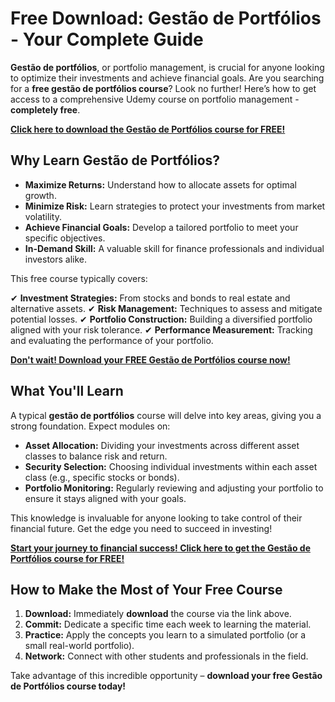 # Free Download: Gestão de Portfólios - Your Complete Guide

**Gestão de portfólios**, or portfolio management, is crucial for anyone looking to optimize their investments and achieve financial goals. Are you searching for a **free gestão de portfólios course**? Look no further! Here’s how to get access to a comprehensive Udemy course on portfolio management - **completely free**.

[**Click here to download the Gestão de Portfólios course for FREE!**](https://udemywork.com/gestao-de-portfolios)

## Why Learn Gestão de Portfólios?

*   **Maximize Returns:** Understand how to allocate assets for optimal growth.
*   **Minimize Risk:** Learn strategies to protect your investments from market volatility.
*   **Achieve Financial Goals:** Develop a tailored portfolio to meet your specific objectives.
*   **In-Demand Skill:** A valuable skill for finance professionals and individual investors alike.

This free course typically covers:

✔ **Investment Strategies:** From stocks and bonds to real estate and alternative assets.
✔ **Risk Management:** Techniques to assess and mitigate potential losses.
✔ **Portfolio Construction:** Building a diversified portfolio aligned with your risk tolerance.
✔ **Performance Measurement:** Tracking and evaluating the performance of your portfolio.

[**Don't wait! Download your FREE Gestão de Portfólios course now!**](https://udemywork.com/gestao-de-portfolios)

## What You'll Learn

A typical **gestão de portfólios** course will delve into key areas, giving you a strong foundation. Expect modules on:

*   **Asset Allocation:** Dividing your investments across different asset classes to balance risk and return.
*   **Security Selection:** Choosing individual investments within each asset class (e.g., specific stocks or bonds).
*   **Portfolio Monitoring:** Regularly reviewing and adjusting your portfolio to ensure it stays aligned with your goals.

This knowledge is invaluable for anyone looking to take control of their financial future. Get the edge you need to succeed in investing!

[**Start your journey to financial success! Click here to get the Gestão de Portfólios course for FREE!**](https://udemywork.com/gestao-de-portfolios)

## How to Make the Most of Your Free Course

1.  **Download:** Immediately **download** the course via the link above.
2.  **Commit:** Dedicate a specific time each week to learning the material.
3.  **Practice:** Apply the concepts you learn to a simulated portfolio (or a small real-world portfolio).
4.  **Network:** Connect with other students and professionals in the field.

Take advantage of this incredible opportunity – **download your free Gestão de Portfólios course today!**
